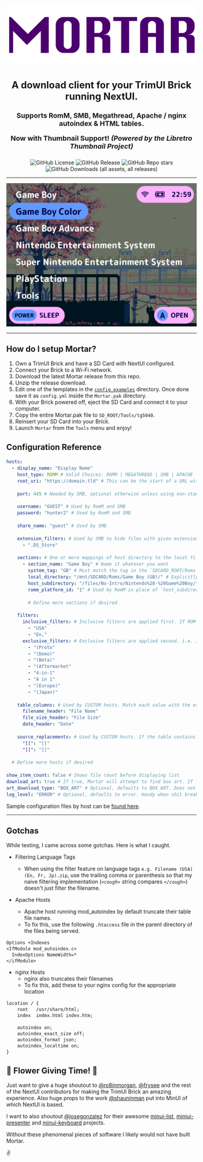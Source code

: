 <div align="center">

<img src=".github/resources/mortar-logo.png" width="auto" alt="Mortar wordmark">
<h3 style="font-size: 25px;">
    A download client for your TrimUI Brick running NextUI.
</h3>

<h4 style="font-size: 18px;">
Supports RomM, SMB, Megathread, Apache / nginx autoindex & HTML tables.

**Now with Thumbnail Support! _(Powered by the Libretro Thumbnail Project)_**
</h4>

![GitHub License](https://img.shields.io/github/license/UncleJunVip/Mortar.pak?style=for-the-badge)
![GitHub Release](https://img.shields.io/github/v/release/UncleJunVIP/Mortar.pak?sort=semver&style=for-the-badge)
![GitHub Repo stars](https://img.shields.io/github/stars/UncleJunVip/Mortar.pak?style=for-the-badge)
![GitHub Downloads (all assets, all releases)](https://img.shields.io/github/downloads/UncleJunVIP/Mortar.pak/total?style=for-the-badge&label=Total%20Downloads)


</div>

---

<div align="center">
    <img src=".github/resources/mortar_preview.webp" width="auto" alt="Mortar Preview Animation">
</div>

---

## How do I setup Mortar?

1. Own a TrimUI Brick and have a SD Card with NextUI configured.
2. Connect your Brick to a Wi-Fi network.
3. Download the latest Mortar release from this repo.
4. Unzip the release download.
5. Edit one of the templates in the [`config_examples`](https://github.com/UncleJunVIP/Mortar.pak/tree/main/resources/config_examples) directory. Once done save it as `config.yml` inside the
   `Mortar.pak` directory.
6. With your Brick powered off, eject the SD Card and connect it to your computer.
7. Copy the entire Mortar.pak file to `SD_ROOT/Tools/tg5040`.
8. Reinsert your SD Card into your Brick.
9. Launch `Mortar` from the `Tools` menu and enjoy!

## Configuration Reference

```yaml
hosts:
  - display_name: "Display Name"
    host_type: ROMM # Valid Choices: ROMM | MEGATHREAD | SMB | APACHE | NGINX | CUSTOM
    root_uri: "https://domain.tld" # This can be the start of a URL with protocol (e.g. https://), a host name or an IP Address

    port: 445 # Needed by SMB, optional otherwise unless using non-standard ports

    username: "GUEST" # Used by RomM and SMB
    password: "hunter2" # Used by RomM and SMB

    share_name: "guest" # Used by SMB

    extension_filters: # Used by SMB to hide files with given extensions
      - ".DS_Store"

    sections: # One or more mappings of host directory to the local filesystem
      - section_name: "Game Boy" # Name it whatever you want
        system_tag: "GB" # Must match the tag in the `SDCARD_ROOT/Roms` directories
        local_directory: "/mnt/SDCARD/Roms/Game Boy (GB)/" # Explicitly set the path. This will be overwritten if `system_tag` is set
        host_subdirectory: "/files/No-Intro/Nintendo%20-%20Game%20Boy/" # The subdirectory on the host, not used by RomM
        romm_platform_id: "1" # Used by RomM in place of `host_subdirectory`

        # Define more sections if desired

    filters:
      inclusive_filters: # Inclusive filters are applied first. If ROM filename contains any of these it will be included
        - "USA"
        - "En,"
      exclusive_filters: # Exclusive filters are applied second. i.e. If ROM filename contains any of these it will be excluded
        - "(Proto"
        - "(Demo)"
        - "(Beta)"
        - "(Aftermarket"
        - "4-in-1"
        - "4 in 1"
        - "(Europe)"
        - "(Japan)"

    table_columns: # Used by CUSTOM hosts. Match each value with the exact text used in the HTML Table
      filename_header: "File Name"
      file_size_header: "File Size"
      date_header: "Date"

    source_replacements: # Used by CUSTOM hosts. If the table contains extra junk (e.g. sort arrows, brackets, etc.) specify them here. They will be removed before parsing the table
      "[[": "[["
      "]]": "]]"

  # Define more hosts if desired

show_item_count: false # Shows file count before displaying list
download_art: true # If true, Mortar will attempt to find box art. If found it will display it and let you indicate if you want it
art_download_type: "BOX_ART" # Optional, defaults to BOX_ART. Does not impact art downloads from RoMM. Valid Choices: BOX_ART | TITLE_SCREEN | LOGOS | SCREENSHOTS
log_level: "ERROR" # Optional, defaults to error. Handy when shit breaks
```

Sample configuration files by host can be [found here](/resources/config_examples).

***

## Gotchas

While testing, I came across some gotchas. Here is what I caught.

- Filtering Language Tags
    - When using the filter feature on language tags `e.g. Filename (USA) (En, Fr, Jp).zip`, use the trailing comma or
      parenthesis so that my naive filtering implementation (*`<cough>`* string compares *`</cough>`*) doesn't just
      filter the filename.

- Apache Hosts
    - Apache host running mod_autoindex by default truncate their table file names.
    - To fix this, use the following `.htaccess` file in the parent directory of the files being served.

```
Options +Indexes
<IfModule mod_autoindex.c>
  IndexOptions NameWidth=*
</ifModule>
```

- nginx Hosts
    - nginx also truncates their filenames
    - To fix this, add these to your nginx config for the appropriate location

```
location / {
    root   /usr/share/html;
    index  index.html index.htm;
    
    autoindex on;
    autoindex_exact_size off;
    autoindex_format json;
    autoindex_localtime on;
}
```

## 🌸 Flower Giving Time! 🌸

Just want to give a huge shoutout
to [@ro8inmorgan](https://github.com/ro8inmorgan), [@frysee](https://github.com/frysee) and the rest of the NextUI
contributors for making the TrimUI
Brick an amazing experience. Also huge props to the work [@shauninman](https://github.com/shauninman) put into MinUI of
which NextUI is based.

I want to also shoutout [@josegonzalez](https://github.com/josegonzalez) for their
awesome [minui-list](https://github.com/josegonzalez/minui-list), [miniui-presenter](https://github.com/josegonzalez/minui-presenter)
and [minui-keyboard](https://github.com/josegonzalez/minui-keyboard) projects.

Without these phenomenal pieces of software I likely would not have built Mortar.

✌️
